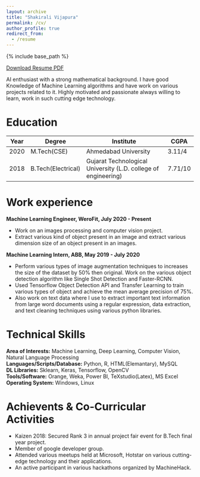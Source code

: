 ```yaml
---
layout: archive
title: "Shakirali Vijapura"
permalink: /cv/
author_profile: true
redirect_from:
  - /resume
---
```


{% include base_path %}

[Download Resume PDF](https://drive.google.com/file/d/196GCVAToOfzyiD3L0kikT_7YsqQ4E38u/view)

AI enthusiast with a strong mathematical background. I have good Knowledge of Machine Learning algorithms and have work on various projects related to it. Highly motivated and passionate always willing to learn, work in such cutting edge technology.

Education
======

| Year | Degree | Institute  | CGPA  |
|---|---|---|---|
| 2020  | M.Tech(CSE)  | Ahmedabad University | 3.11/4  |   
| 2018  | B.Tech(Electrical)  | Gujarat Technological University (L.D. college of engineering)| 7.71/10  | 

Work experience
======
****Machine Learning Engineer, WeroFit, July 2020 - Present****                                                  
  * Work on an images processing and computer vision project.
  * Extract various kind of object present in an image and extract various dimension size of an object present in an images.

****Machine Learning Intern, ABB, May 2019 - July 2020****                                                         
  * Perform various types of image augmentation techniques to increases the size of the dataset by 50% then original. Work on the various object detection algorithm like Single     Shot Detection and Faster-RCNN.                                            
  * Used Tensorflow Object Detection API and Transfer Learning to train various types of object and achieve the mean average precision of 75%. 
  * Also work on text data where I use to extract important text information from large word documents using a regular expression, data extraction, and text cleaning techniques     using various python libraries.

Technical Skills
======

**Area of Interests:** Machine Learning, Deep Learning, Computer Vision, Natural Language Processing \
**Languages/Scripts/Database:** Python, R, HTML(Elemantary), MySQL \
**DL Libraries:** Sklearn, Keras, Tensorflow, OpenCV \
**Tools/Software:** Orange, Weka, Power BI, TeXstudio(Latex), MS Excel \
**Operating System:** Windows, Linux 

Achievents & Co-Curricular Activities
======

* Kaizen 2018: Secured Rank 3 in annual project fair event for B.Tech final year project.
* Member of google developer group.
* Attended various meetups held at Microsoft, Hotstar on various cutting-edge technology and their applications.
* An active participant in various hackathons organized by MachineHack.

